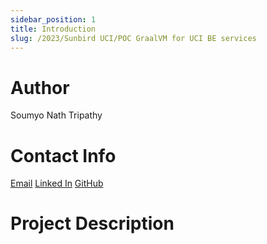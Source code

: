 ```yaml
---
sidebar_position: 1
title: Introduction
slug: /2023/Sunbird UCI/POC GraalVM for UCI BE services
---
```


# Author
Soumyo Nath Tripathy

# Contact Info
[Email](mailto:soumyonath25@gmail.com)
[Linked In](https://www.linkedin.com/in/soumyo-nath-tripathy-55b366208/)
[GitHub](https://github.com/SoumyoNathTripathy)

# Project Description

